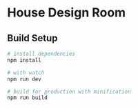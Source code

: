 # House Design Room

## Build Setup

``` bash
# install dependencies
npm install

# with watch
npm run dev

# build for production with minification
npm run build
```
